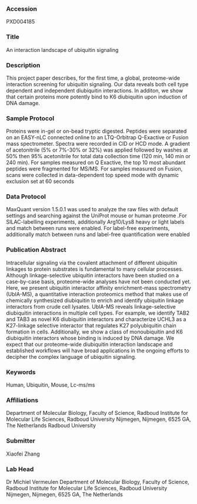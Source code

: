 ### Accession
PXD004185

### Title
An interaction landscape of ubiquitin signaling

### Description
This project paper describes, for the first time, a global, proteome-wide interaction screening for ubiquitin signaling. Our data reveals both cell type dependent and independent diubiquitin interactions. In additon, we show that certain proteins more potently bind to K6 diubiquitin upon induction of DNA damage.

### Sample Protocol
Proteins were in-gel or on-bead tryptic digested. Peptides were separated on an EASY-nLC connected online to an LTQ-Orbitrap Q-Exactive or Fusion mass spectrometer. Spectra were recorded in CID or HCD mode. A gradient of acetonitrile (5% or 7%-30% or 32%) was applied followed by washes at 50% then 95% acetonitrile for total data collection time (120 min, 140 min or 240 min). For samples measured on Q Exactive, the top 10 most abundant peptides were fragmented for MS/MS. For samples measured on Fusion, scans were collected in data-dependent top speed mode with dynamic exclusion set at 60 seconds

### Data Protocol
MaxQuant version 1.5.0.1 was used to analyze the raw files with default settings and searching against the UniProt mouse or human proteome .For SILAC-labelling experiments, additionally Arg10/Lys8 heavy or light labels and match between runs were enabled. For label-free experiments, additionally match between runs and label-free quantification were enabled

### Publication Abstract
Intracellular signaling via the covalent attachment of different ubiquitin linkages to protein substrates is fundamental to many cellular processes. Although linkage-selective ubiquitin interactors have been studied on a case-by-case basis, proteome-wide analyses have not been conducted yet. Here, we present ubiquitin interactor affinity enrichment-mass spectrometry (UbIA-MS), a quantitative interaction proteomics method that makes use of chemically synthesized diubiquitin to enrich and identify ubiquitin linkage interactors from crude cell lysates. UbIA-MS reveals linkage-selective diubiquitin interactions in multiple cell types. For example, we identify TAB2 and TAB3 as novel K6 diubiquitin interactors and characterize UCHL3 as a K27-linkage selective interactor that regulates K27 polyubiquitin chain formation in cells. Additionally, we show a class of monoubiquitin and K6 diubiquitin interactors whose binding is induced by DNA damage. We expect that our proteome-wide diubiquitin interaction landscape and established workflows will have broad applications in the ongoing efforts to decipher the complex language of ubiquitin signaling.

### Keywords
Human, Ubiquitin, Mouse, Lc-ms/ms

### Affiliations
Department of Molecular Biology, Faculty of Science, Radboud Institute for Molecular Life Sciences, Radboud University Nijmegen, Nijmegen, 6525 GA, The Netherlands
Radboud University

### Submitter
Xiaofei Zhang

### Lab Head
Dr Michiel Vermeulen
Department of Molecular Biology, Faculty of Science, Radboud Institute for Molecular Life Sciences, Radboud University Nijmegen, Nijmegen, 6525 GA, The Netherlands


